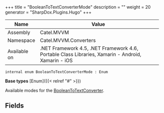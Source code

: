 

+++
title = "BooleanToTextConverterMode" 
description = ""
weight = 20
generator = "SharpDox.Plugins.Hugo"
+++

Name|Value
---|---
Assembly|Catel.MVVM
Namespace|Catel.MVVM.Converters
Available on|.NET Framework 4.5, .NET Framework 4.6, Portable Class Libraries, Xamarin - Android, Xamarin - iOS

```
internal enum BooleanToTextConverterMode : Enum
```

**Base types**
[Enum]({{&lt; relref "#" &gt;}})

Available modes for the [BooleanToTextConverter](#).

## Fields

